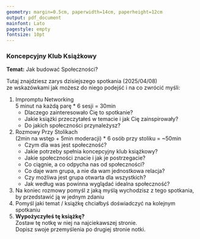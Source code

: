 ```yaml
---
geometry: margin=0.5cm, paperwidth=14cm, paperheight=12cm
output: pdf_document
mainfont: Lato
pagestyle: empty
fontsize: 10pt
---
```

### Koncepcyjny Klub Książkowy

**Temat:** Jak budować Społeczności?

Tutaj znajdziesz zarys dzisiejszego spotkania (2025/04/08)  
ze wskazówkami jak możesz do niego podejść i na co zwrócić myśli:

1. Impromptu Networking  
   5 minut na każdą parę * 6 sesji = 30min
    - Dlaczego zainteresowało Cię to spotkanie?
    - Jakie książki przeczytałeś w temacie i jak Cię zainspirowały?
    - Do jakich społeczności przynależysz?
1. Rozmowy Przy Stolikach  
   (2min na wstęp + 5min moderacji) * 6 osób przy stoliku = ~50min
    - Czym dla was jest społeczność?
    - Jakie potrzeby spełnia koncepcyjny klub książkowy?
    - Jakie społeczności znacie i jak je postrzegacie?
    - Co ciągnie, a co odpycha nas od społeczności?
    - Co daje wam grupa, a nie da wam jednostkowa relacja?
    - Czy możliwa jest grupa otwarta dla wszystkich?
    - Jak według was powinna wyglądać idealna społeczność?
1. Na koniec rozmowy pomyśl z jaką myślą wychodzisz z tego spotkania,  
   by przedstawić ją w jednym zdaniu
1. Pomyśl jaki temat / książkę chciałbyś doświadczyć na kolejnym spotkaniu
1. **Wypożyczyłeś tę książkę?**  
   Zostaw tę notkę w niej na najciekawszej stronie.  
   Dopisz swoje przemyślenia po drugiej stronie notki.
